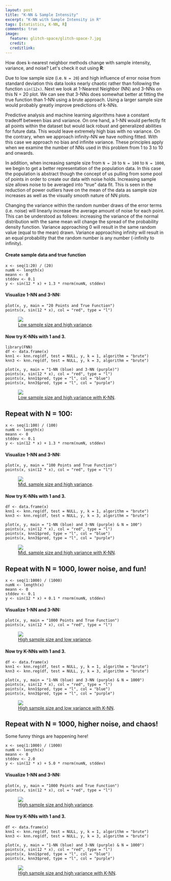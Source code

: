 ```yaml
---
layout: post
title: "K-NN & Sample Intensity"
excerpt: "K-NN with Sample Intensity in R"
tags: [statistics, K-NN, R]
comments: true
image:
  feature: glitch-space/glitch-space-7.jpg
  credit:
  creditlink:
---
```


How does k-nearest neighbor methods change with sample intensity, variance,
and noise? Let's check it out using <strong>R</strong>:

Due to low sample size (i.e. <code>N = 20</code>) and high influence of error noise
from standard deviation this data looks nearly chaotic rather than
following the function <code>sin(12x)</code>. Next we look at 1-Nearest Neighbor
(NN) and 3-NNs on this N = 20 plot. We can see that 3-NNs does somewhat
better at fitting the true function than 1-NN using a brute approach.
Using a larger sample size would probably greatly improve predictions
of k-NNs.  

Predictive analysis and machine learning algorithms have a constant
tradeoff between bias and variance. On one hand, a 1-NN would perfectly
fit all points within the dataset but would lack robust and generalized
abilities for future data. This would leave extremely high bias
with no variance. On the contrary, when we approach infinity-NN we have
nothing fitted. With this case we approach no bias and infinite variance.
These principles apply when we examine the number of NNs used in this problem
from 1 to 3 to 10 and onwards.

In addition, when increasing sample size from <code>N = 20</code> to
<code>N = 100</code> to <code>N = 1000</code>,
we begin to get a better representation of the population data. In
this case the population is abstract though the concept of us pulling
from some pool of points in order to create our data with noise holds.
Increasing sample size allows noise to be averaged into "true" data fit.
This is seen in the reduction of power outliers have on the mean of
the data as sample size increases as well as the visually smooth nature
of NN plots.

Changing the variance within the random number draws of the error terms
(i.e. noise) will linearly increase the average amount of noise for each
point. This can be understood as follows: increasing the variance of the
normal distribution with the same mean will change the spread of the
probability density function. Variance approaching 0 will result in the
same random value (equal to the mean) drawn. Variance approaching infinity
will result in an equal probability that the random number is any number
(-infinity to infinity).

#### Create sample data and true function

```
x <- seq(1:20) / (20)
numN <- length(x)
meann <- 0
stddev <- 0.1
y <- sin(12 * x) + 1.3 * rnorm(numN, stddev)
```

#### Visualize 1-NN and 3-NN:

```
plot(x, y, main = "20 Points and True Function")
points(x, sin(12 * x), col = "red", type = "l")
```

<figure>
	<a href="../images/feb22-knn/n20.jpg"><img src="../images/feb22-knn/n20.jpg"></a>
	<figcaption><a href="" title="Low sample size and high variance">Low sample size and high variance</a>.</figcaption>
</figure>

#### Now try K-NNs with 1 and 3.

```
library(FNN)
df <- data.frame(x)
knn1 <- knn.reg(df, test = NULL, y, k = 1, algorithm = "brute")
knn3 <- knn.reg(df, test = NULL, y, k = 3, algorithm = "brute")
```

```
plot(x, y, main = "1-NN (blue) and 3-NN (purple)")
points(x, sin(12 * x), col = "red", type = "l")
points(x, knn1$pred, type = "l", col = "blue")
points(x, knn3$pred, type = "l", col = "purple")
```

<figure>
	<a href="../images/feb22-knn/n20knn.jpg"><img src="../images/feb22-knn/n20knn.jpg"></a>
	<figcaption><a href="" title="Low sample size and high variance with K-NN">Low sample size and high variance with K-NN</a>.</figcaption>
</figure>

## Repeat with N = 100:

```
x <- seq(1:100) / (100)
numN <- length(x)
meann <- 0
stddev <- 0.1
y <- sin(12 * x) + 1.3 * rnorm(numN, stddev)
```

#### Visualize 1-NN and 3-NN:

```
plot(x, y, main = "100 Points and True Function")
points(x, sin(12 * x), col = "red", type = "l")
```

<figure>
	<a href="../images/feb22-knn/n100.jpg"><img src="../images/feb22-knn/n100.jpg"></a>
	<figcaption><a href="" title="Mid. sample size and high variance">Mid. sample size and high variance</a>.</figcaption>
</figure>

#### Now try K-NNs with 1 and 3.

```
df <- data.frame(x)
knn1 <- knn.reg(df, test = NULL, y, k = 1, algorithm = "brute")
knn3 <- knn.reg(df, test = NULL, y, k = 3, algorithm = "brute")
```

```
plot(x, y, main = "1-NN (blue) and 3-NN (purple) & N = 100")
points(x, sin(12 * x), col = "red", type = "l")
points(x, knn1$pred, type = "l", col = "blue")
points(x, knn3$pred, type = "l", col = "purple")
```

<figure>
	<a href="../images/feb22-knn/n100knn.jpg"><img src="../images/feb22-knn/n100knn.jpg"></a>
	<figcaption><a href="" title="Mid. sample size and high variance with K-NN">Mid. sample size and high variance with K-NN</a>.</figcaption>
</figure>

## Repeat with N = 1000, lower noise, and fun!

```
x <- seq(1:1000) / (1000)
numN <- length(x)
meann <- 0
stddev <- 0.1
y <- sin(12 * x) + 0.1 * rnorm(numN, stddev)
```

#### Visualize 1-NN and 3-NN:

```
plot(x, y, main = "1000 Points and True Function")
points(x, sin(12 * x), col = "red", type = "l")
```

<figure>
	<a href="../images/feb22-knn/fun.jpg"><img src="../images/feb22-knn/fun.jpg"></a>
	<figcaption><a href="" title="High sample size and low variance">High sample size and low variance</a>.</figcaption>
</figure>

#### Now try K-NNs with 1 and 3.

```
df <- data.frame(x)
knn1 <- knn.reg(df, test = NULL, y, k = 1, algorithm = "brute")
knn3 <- knn.reg(df, test = NULL, y, k = 3, algorithm = "brute")
```

```
plot(x, y, main = "1-NN (blue) and 3-NN (purple) & N = 1000")
points(x, sin(12 * x), col = "red", type = "l")
points(x, knn1$pred, type = "l", col = "blue")
points(x, knn3$pred, type = "l", col = "purple")
```

<figure>
	<a href="../images/feb22-knn/funknn.jpg"><img src="../images/feb22-knn/funknn.jpg"></a>
	<figcaption><a href="" title="High sample size and low variance with K-NN">High sample size and low variance with K-NN</a>.</figcaption>
</figure>

## Repeat with N = 1000, higher noise, and chaos!

Some funny things are happening here!

```
x <- seq(1:1000) / (1000)
numN <- length(x)
meann <- 0
stddev <- 2.0
y <- sin(12 * x) + 5.0 * rnorm(numN, stddev)
```

#### Visualize 1-NN and 3-NN:

```
plot(x, y, main = "1000 Points and True Function")
points(x, sin(12 * x), col = "red", type = "l")
```

<figure>
	<a href="../images/feb22-knn/chaos.jpg"><img src="../images/feb22-knn/chaos.jpg"></a>
	<figcaption><a href="" title="High sample size and high variance">High sample size and high variance</a>.</figcaption>
</figure>

#### Now try K-NNs with 1 and 3.

```
df <- data.frame(x)
knn1 <- knn.reg(df, test = NULL, y, k = 1, algorithm = "brute")
knn3 <- knn.reg(df, test = NULL, y, k = 3, algorithm = "brute")
```

```
plot(x, y, main = "1-NN (blue) and 3-NN (purple) & N = 1000")
points(x, sin(12 * x), col = "red", type = "l")
points(x, knn1$pred, type = "l", col = "blue")
points(x, knn3$pred, type = "l", col = "purple")
```

<figure>
	<a href="../images/feb22-knn/chaosknn.jpg"><img src="../images/feb22-knn/chaosknn.jpg"></a>
	<figcaption><a href="" title="High sample size and high variance with K-NN">High sample size and high variance with K-NN</a>.</figcaption>
</figure>
